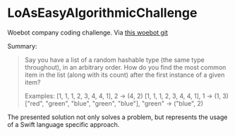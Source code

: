 # LoAsEasyAlgorithmicChallenge

Woebot company coding challenge. Via [this woebot git](https://gist.github.com/dmoreh/ba524ec60c99920d5c7e6adf9cdf8dee/)

Summary:

>Say you have a list of a random hashable type (the same type throughout), in an arbitrary order.
>How do you find the most common item in the list (along with its count) after the first instance of a given item?
>
>Examples:
>[1, 1, 1, 2, 3, 4, 4, 1], 2 -> (4, 2)
>[1, 1, 1, 2, 3, 4, 4, 1], 1 -> (1, 3)
>["red", "green", "blue", "green", "blue"], "green" -> ("blue", 2)


The presented solution not only solves a problem, but represents the usage of a Swift language specific approach.
